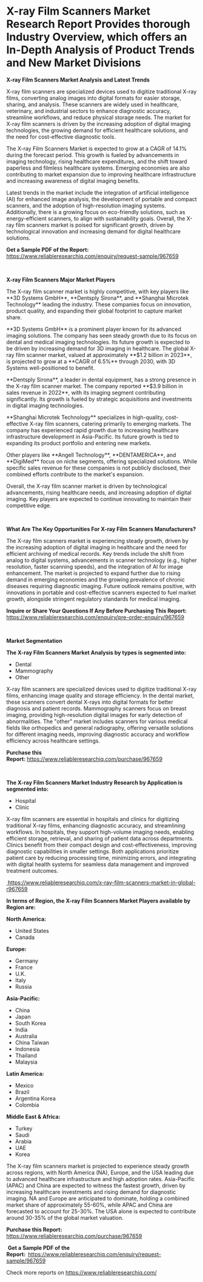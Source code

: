 <p><h1>X-ray Film Scanners Market Research Report Provides thorough Industry Overview, which offers an In-Depth Analysis of Product Trends and New Market Divisions</h1></p><p><strong>X-ray Film Scanners Market Analysis and Latest Trends</strong></p>
<p><p>X-ray film scanners are specialized devices used to digitize traditional X-ray films, converting analog images into digital formats for easier storage, sharing, and analysis. These scanners are widely used in healthcare, veterinary, and industrial sectors to enhance diagnostic accuracy, streamline workflows, and reduce physical storage needs. The market for X-ray film scanners is driven by the increasing adoption of digital imaging technologies, the growing demand for efficient healthcare solutions, and the need for cost-effective diagnostic tools.</p><p>The X-ray Film Scanners Market is expected to grow at a CAGR of 14.1% during the forecast period. This growth is fueled by advancements in imaging technology, rising healthcare expenditures, and the shift toward paperless and filmless healthcare systems. Emerging economies are also contributing to market expansion due to improving healthcare infrastructure and increasing awareness of digital imaging benefits.</p><p>Latest trends in the market include the integration of artificial intelligence (AI) for enhanced image analysis, the development of portable and compact scanners, and the adoption of high-resolution imaging systems. Additionally, there is a growing focus on eco-friendly solutions, such as energy-efficient scanners, to align with sustainability goals. Overall, the X-ray film scanners market is poised for significant growth, driven by technological innovation and increasing demand for digital healthcare solutions.</p></p>
<p><strong>Get a Sample PDF of the Report:&nbsp;</strong> <a href="https://www.reliableresearchiq.com/enquiry/request-sample/967659?utm_campaign=1121&utm_medium=2&utm_source=Github&utm_content=ia&utm_term=20012025&utm_id=x-ray-film-scanners">https://www.reliableresearchiq.com/enquiry/request-sample/967659</a></p>
<p>&nbsp;</p>
<p><strong>X-ray Film Scanners Major Market Players</strong></p>
<p><p>The X-ray film scanner market is highly competitive, with key players like **3D Systems GmbH**, **Dentsply Sirona**, and **Shanghai Microtek Technology** leading the industry. These companies focus on innovation, product quality, and expanding their global footprint to capture market share.</p><p>**3D Systems GmbH** is a prominent player known for its advanced imaging solutions. The company has seen steady growth due to its focus on dental and medical imaging technologies. Its future growth is expected to be driven by increasing demand for 3D imaging in healthcare. The global X-ray film scanner market, valued at approximately **$1.2 billion in 2023**, is projected to grow at a **CAGR of 6.5%** through 2030, with 3D Systems well-positioned to benefit.</p><p>**Dentsply Sirona**, a leader in dental equipment, has a strong presence in the X-ray film scanner market. The company reported **$3.9 billion in sales revenue in 2022**, with its imaging segment contributing significantly. Its growth is fueled by strategic acquisitions and investments in digital imaging technologies.</p><p>**Shanghai Microtek Technology** specializes in high-quality, cost-effective X-ray film scanners, catering primarily to emerging markets. The company has experienced rapid growth due to increasing healthcare infrastructure development in Asia-Pacific. Its future growth is tied to expanding its product portfolio and entering new markets.</p><p>Other players like **Angell Technology**, **DENTAMERICA**, and **DigiMed** focus on niche segments, offering specialized solutions. While specific sales revenue for these companies is not publicly disclosed, their combined efforts contribute to the market's expansion.</p><p>Overall, the X-ray film scanner market is driven by technological advancements, rising healthcare needs, and increasing adoption of digital imaging. Key players are expected to continue innovating to maintain their competitive edge.</p></p>
<p>&nbsp;</p>
<p><strong>What Are The Key Opportunities For X-ray Film Scanners Manufacturers?</strong></p>
<p><p>The X-ray film scanners market is experiencing steady growth, driven by the increasing adoption of digital imaging in healthcare and the need for efficient archiving of medical records. Key trends include the shift from analog to digital systems, advancements in scanner technology (e.g., higher resolution, faster scanning speeds), and the integration of AI for image enhancement. The market is projected to expand further due to rising demand in emerging economies and the growing prevalence of chronic diseases requiring diagnostic imaging. Future outlook remains positive, with innovations in portable and cost-effective scanners expected to fuel market growth, alongside stringent regulatory standards for medical imaging.</p></p>
<p><strong>Inquire or Share Your Questions If Any Before Purchasing This Report:</strong> <a href="https://www.reliableresearchiq.com/enquiry/pre-order-enquiry/967659?utm_campaign=1121&utm_medium=2&utm_source=Github&utm_content=ia&utm_term=20012025&utm_id=x-ray-film-scanners">https://www.reliableresearchiq.com/enquiry/pre-order-enquiry/967659</a></p>
<p>&nbsp;</p>
<p><strong>Market Segmentation</strong></p>
<p><strong>The X-ray Film Scanners Market Analysis by types is segmented into:</strong></p>
<p><ul><li>Dental</li><li>Mammography</li><li>Other</li></ul></p>
<p><p>X-ray film scanners are specialized devices used to digitize traditional X-ray films, enhancing image quality and storage efficiency. In the dental market, these scanners convert dental X-rays into digital formats for better diagnosis and patient records. Mammography scanners focus on breast imaging, providing high-resolution digital images for early detection of abnormalities. The "other" market includes scanners for various medical fields like orthopedics and general radiography, offering versatile solutions for different imaging needs, improving diagnostic accuracy and workflow efficiency across healthcare settings.</p></p>
<p><strong>Purchase this Report:&nbsp;</strong><a href="https://www.reliableresearchiq.com/purchase/967659?utm_campaign=1121&utm_medium=2&utm_source=Github&utm_content=ia&utm_term=20012025&utm_id=x-ray-film-scanners">https://www.reliableresearchiq.com/purchase/967659</a></p>
<p>&nbsp;</p>
<p><strong>The X-ray Film Scanners Market Industry Research by Application is segmented into:</strong></p>
<p><ul><li>Hospital</li><li>Clinic</li></ul></p>
<p><p>X-ray film scanners are essential in hospitals and clinics for digitizing traditional X-ray films, enhancing diagnostic accuracy, and streamlining workflows. In hospitals, they support high-volume imaging needs, enabling efficient storage, retrieval, and sharing of patient data across departments. Clinics benefit from their compact design and cost-effectiveness, improving diagnostic capabilities in smaller settings. Both applications prioritize patient care by reducing processing time, minimizing errors, and integrating with digital health systems for seamless data management and improved treatment outcomes.</p></p>
<p><a href="https://www.reliableresearchiq.com/x-ray-film-scanners-market-in-global-r967659?utm_campaign=1121&utm_medium=2&utm_source=Github&utm_content=ia&utm_term=20012025&utm_id=x-ray-film-scanners">&nbsp;https://www.reliableresearchiq.com/x-ray-film-scanners-market-in-global-r967659</a></p>
<p><strong>In terms of Region, the X-ray Film Scanners Market Players available by Region are:</strong></p>
<p>
    <p> <strong> North America: </strong>
        <ul>
            <li>United States</li>
            <li>Canada</li>
        </ul>
        </p> 
    <p> <strong> Europe: </strong>
        <ul>
            <li>Germany</li>
            <li>France</li>
            <li>U.K.</li>
            <li>Italy</li>
            <li>Russia</li>
        </ul>
        </p> 
    <p> <strong> Asia-Pacific: </strong>
        <ul>
            <li>China</li>
            <li>Japan</li>
            <li>South Korea</li>
            <li>India</li>
            <li>Australia</li>
            <li>China Taiwan</li>
            <li>Indonesia</li>
            <li>Thailand</li>
            <li>Malaysia</li>
        </ul>
        </p> 
    <p> <strong> Latin America: </strong>
        <ul>
            <li>Mexico</li>
            <li>Brazil</li>
            <li>Argentina Korea</li>
            <li>Colombia</li>
        </ul>
        </p> 
    <p> <strong> Middle East & Africa: </strong>
        <ul>
            <li>Turkey</li>
            <li>Saudi</li>
            <li>Arabia</li>
            <li>UAE</li>
            <li>Korea</li>
        </ul>
    </p>
    </p>
<p><p>The X-ray film scanners market is projected to experience steady growth across regions, with North America (NA), Europe, and the USA leading due to advanced healthcare infrastructure and high adoption rates. Asia-Pacific (APAC) and China are expected to witness the fastest growth, driven by increasing healthcare investments and rising demand for diagnostic imaging. NA and Europe are anticipated to dominate, holding a combined market share of approximately 55-60%, while APAC and China are forecasted to account for 25-30%. The USA alone is expected to contribute around 30-35% of the global market valuation.</p></p>
<p><strong>Purchase this Report: </strong><a href="https://www.reliableresearchiq.com/purchase/967659?utm_campaign=1121&utm_medium=2&utm_source=Github&utm_content=ia&utm_term=20012025&utm_id=x-ray-film-scanners">https://www.reliableresearchiq.com/purchase/967659</a></p>
<p>&nbsp;<strong>Get a Sample PDF of the Report:&nbsp;&nbsp;</strong><a href="https://www.reliableresearchiq.com/enquiry/request-sample/967659?utm_campaign=1121&utm_medium=2&utm_source=Github&utm_content=ia&utm_term=20012025&utm_id=x-ray-film-scanners">https://www.reliableresearchiq.com/enquiry/request-sample/967659</a></p>
<p><strong></strong></p>
<p>Check more reports on <a href="https://www.reliableresearchiq.com/?utm_campaign=1121&utm_medium=2&utm_source=Github&utm_content=ia&utm_term=20012025&utm_id=x-ray-film-scanners">https://www.reliableresearchiq.com/</a></p>
